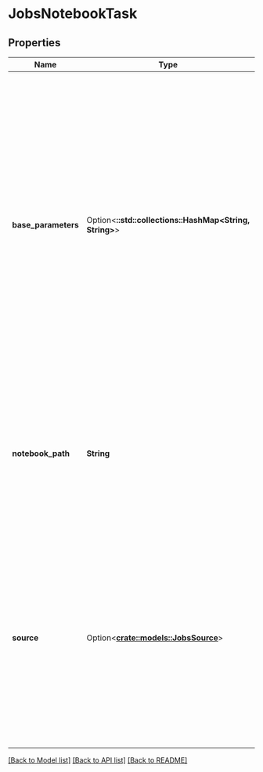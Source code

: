 # JobsNotebookTask

## Properties

Name | Type | Description | Notes
------------ | ------------- | ------------- | -------------
**base_parameters** | Option<**::std::collections::HashMap<String, String>**> | Base parameters to be used for each run of this job. If the run is initiated by a call to :method:jobs/runNow with parameters specified, the two parameters maps are merged. If the same key is specified in `base_parameters` and in `run-now`, the value from `run-now` is used.  Use [Task parameter variables](https://Docsdatabricks.com/jobs.html#parameter-variables) to set parameters containing information about job runs.  If the notebook takes a parameter that is not specified in the job’s `base_parameters` or the `run-now` override parameters, the default value from the notebook is used.  Retrieve these parameters in a notebook using [dbutils.widgets.get](https://Docsdatabricks.com/dev-tools/databricks-utils.html#dbutils-widgets).  | [optional]
**notebook_path** | **String** | The path of the notebook to be run in the Databricks workspace or remote repository. For notebooks stored in the Databricks workspace, the path must be absolute and begin with a slash. For notebooks stored in a remote repository, the path must be relative. This field is required.  | 
**source** | Option<[**crate::models::JobsSource**](JobsSource.md)> | Optional location type of the notebook. When set to `WORKSPACE`, the notebook will be retrieved from the local <Databricks> workspace. When set to `GIT`, the notebook will be retrieved from a Git repository defined in `git_source`. If the value is empty, the task will use `GIT` if `git_source` is defined and `WORKSPACE` otherwise.  * `WORKSPACE`: Notebook is located in <Databricks> workspace. * `GIT`: Notebook is located in cloud Git provider.  | [optional]

[[Back to Model list]](../README.md#documentation-for-models) [[Back to API list]](../README.md#documentation-for-api-endpoints) [[Back to README]](../README.md)


